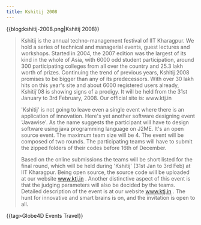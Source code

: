 ```yaml
---
title: Kshitij 2008
---
```

{{blog:kshitij-2008.png|Kshitij 2008}}

<blockquote>Kshitij is the annual techno-management festival of IIT Kharagpur. We hold a series of technical and managerial events, guest lectures and workshops. Started in 2004, the 2007 edition was the largest of its kind in the whole of Asia, with 6000 odd student participation, around 300 participating colleges from all over the country and 25.3 lakh worth of prizes. Continuing the trend of previous years, Kshitij 2008 promises to be bigger than any of its predecessors. With over 30 lakh hits on this year's site and about 6000 registered users already, Kshitij'08 is showing signs of a prodigy. It will be held from the 31st January to 3rd February, 2008. Our official site is: www.ktj.in

'Kshitij' is not going to leave even a single event where there is an application of innovation. Here's yet another software designing event 'Javawise'. As the name suggests the participant will have to design software using java programming language on J2ME. It's an open source event. The maximum team size will be 4. The event will be composed of two rounds. The participating teams will have to submit the zipped folders of their codes before 16th of December.

Based on the online submissions the teams will be short listed for the final round, which will be held during 'Kshitij' (31st Jan to 3rd Feb) at IIT Kharagpur. Being open source, the source code will be uploaded at our website www.ktj.in . Another distinctive aspect of this event is that the judging parameters will also be decided by the teams. Detailed description of the event is at our website www.ktj.in . The hunt for innovative and smart brains is on, and the invitation is open to all. </blockquote>

{{tag>Globe4D Events Travel}}
